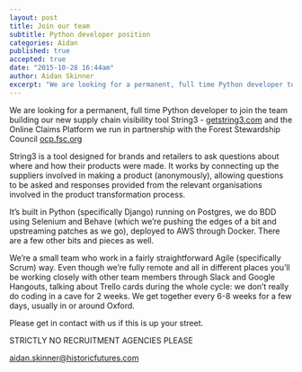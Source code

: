 ```yaml
---
layout: post
title: Join our team
subtitle: Python developer position
categories: Aidan
published: true
accepted: true
date: "2015-10-28 16:44am"
author: Aidan Skinner
excerpt: "We are looking for a permanent, full time Python developer to join the team building our new supply chain visibility tool String3"
---
```




We are looking for a permanent, full time Python developer to join the team building our new supply chain visibility tool String3 - [getstring3.com](http://getstring3.com/) and the Online Claims Platform we run in partnership with the Forest Stewardship Council [ocp.fsc.org](https://ocp.fsc.org/login.html)

String3 is a tool designed for brands and retailers to ask questions about where and how their products were made. It works by connecting up the suppliers involved in making a product (anonymously), allowing questions to be asked and responses provided from the relevant organisations involved in the product transformation process.

It’s built in Python (specifically Django) running on Postgres, we do BDD using Selenium and Behave (which we’re pushing the edges of a bit and upstreaming patches as we go), deployed to AWS through Docker. There are a few other bits and pieces as well. 

We’re a small team who work in a fairly straightforward Agile (specifically Scrum) way. Even though we’re fully remote and all in different places you’ll be working closely with other team members through Slack and Google Hangouts, talking about Trello cards during the whole cycle: we don’t really do coding in a cave for 2 weeks. We get together every 6-8 weeks for a few days, usually in or around Oxford. 

Please get in contact with us if this is up your street.

STRICTLY NO RECRUITMENT AGENCIES PLEASE

aidan.skinner@historicfutures.com
